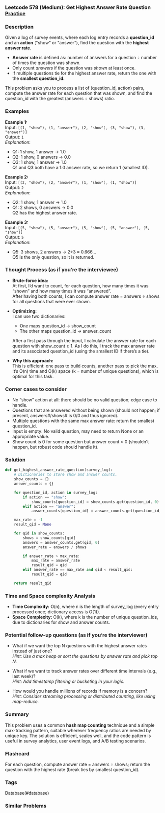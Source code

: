 ### Leetcode 578 (Medium): Get Highest Answer Rate Question [Practice](https://leetcode.com/problems/get-highest-answer-rate-question)

### Description  
Given a log of survey events, where each log entry records a **question_id** and an **action** ("show" or "answer"), find the question with the **highest answer rate**.  
- **Answer rate** is defined as: number of answers for a question ÷ number of times the question was shown.
- Only count *answers* if the question was *shown* at least once.
- If multiple questions tie for the highest answer rate, return the one with the **smallest question_id**.

This problem asks you to process a list of (question_id, action) pairs, compute the answer rate for each question that was shown, and find the question_id with the greatest (answers ÷ shows) ratio.  
  
### Examples  

**Example 1:**  
Input: `[(1, "show"), (1, "answer"), (2, "show"), (3, "show"), (3, "answer")]`  
Output: `1`  
*Explanation*:  
- Q1: 1 show, 1 answer → 1.0  
- Q2: 1 show, 0 answers → 0.0  
- Q3: 1 show, 1 answer → 1.0  
Q1 and Q3 both have a 1.0 answer rate, so we return 1 (smallest ID).

**Example 2:**  
Input: `[(2, "show"), (2, "answer"), (1, "show"), (1, "show")]`  
Output: `2`  
*Explanation*:  
- Q2: 1 show, 1 answer → 1.0  
- Q1: 2 shows, 0 answers → 0.0  
Q2 has the highest answer rate.

**Example 3:**  
Input: `[(5, "show"), (5, "answer"), (5, "show"), (5, "answer"), (5, "show")]`  
Output: `5`  
*Explanation*:  
- Q5: 3 shows, 2 answers → 2÷3 ≈ 0.666...  
Q5 is the only question, so it is returned.

### Thought Process (as if you’re the interviewee)  
- **Brute-force idea:**  
  At first, I’d want to count, for each question, how many times it was “shown” and how many times it was “answered”.  
  After having both counts, I can compute answer rate = answers ÷ shows for all questions that were ever shown.

- **Optimizing:**  
  I can use two dictionaries: 
  - One maps question_id → show_count
  - The other maps question_id → answer_count

  After a first pass through the input, I calculate the answer rate for each question with show_count ≥ 1. As I do this, I track the max answer rate and its associated question_id (using the smallest ID if there’s a tie).

- **Why this approach:**  
  This is efficient: one pass to build counts, another pass to pick the max. It’s O(n) time and O(k) space (k = number of unique questions), which is optimal for this task.

### Corner cases to consider  
- No “show” action at all: there should be no valid question; edge case to handle.
- Questions that are answered without being shown (should not happen; if present, answers#/shows# is 0/0 and thus ignored).
- Multiple questions with the same max answer rate: return the smallest question_id.
- Input is empty: No valid question, may need to return None or an appropriate value.
- Show count is 0 for some question but answer count > 0 (shouldn’t happen, but robust code should handle it).

### Solution

```python
def get_highest_answer_rate_question(survey_log):
    # Dictionaries to store show and answer counts.
    show_counts = {}
    answer_counts = {}

    for question_id, action in survey_log:
        if action == "show":
            show_counts[question_id] = show_counts.get(question_id, 0) + 1
        elif action == "answer":
            answer_counts[question_id] = answer_counts.get(question_id, 0) + 1

    max_rate = -1
    result_qid = None

    for qid in show_counts:
        shows = show_counts[qid]
        answers = answer_counts.get(qid, 0)
        answer_rate = answers / shows

        if answer_rate > max_rate:
            max_rate = answer_rate
            result_qid = qid
        elif answer_rate == max_rate and qid < result_qid:
            result_qid = qid

    return result_qid
```

### Time and Space complexity Analysis  

- **Time Complexity:** O(n), where n is the length of survey_log (every entry processed once; dictionary access is O(1)).
- **Space Complexity:** O(k), where k is the number of unique question_ids, due to dictionaries for show and answer counts.

### Potential follow-up questions (as if you’re the interviewer)  

- What if we want the top N questions with the highest answer rates instead of just one?  
  *Hint: Use a max heap or sort the questions by answer rate and pick top N.*

- What if we want to track answer rates over different time intervals (e.g., last week)?  
  *Hint: Add timestamp filtering or bucketing in your logic.*

- How would you handle millions of records if memory is a concern?  
  *Hint: Consider streaming processing or distributed counting, like using map-reduce.*

### Summary
This problem uses a common **hash map counting** technique and a simple max-tracking pattern, suitable wherever frequency ratios are needed by unique key. The solution is efficient, scales well, and the code pattern is useful in survey analytics, user event logs, and A/B testing scenarios.


### Flashcard
For each question, compute answer rate = answers ÷ shows; return the question with the highest rate (break ties by smallest question_id).

### Tags
Database(#database)

### Similar Problems
